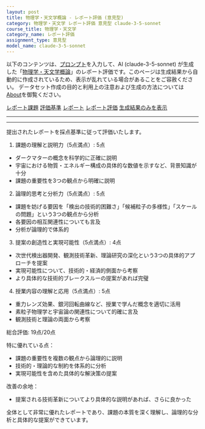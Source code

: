 ```yaml
---
layout: post
title: 物理学・天文学概論 - レポート評価 (意見型)
category: 物理学・天文学 レポート評価 意見型 claude-3-5-sonnet
course_title: 物理学・天文学
category_name: レポート評価
assignment_type: 意見型
model_name: claude-3-5-sonnet
---
```


以下のコンテンツは、[プロンプト](https://github.com/takedatoshiyuki/synthetic_assignments/tree/main/generated/物理学・天文学/claude-3-5-sonnet/prompt_レポート評価-意見型.md)を入力して、AI (claude-3-5-sonnet) が生成した「[物理学・天文学概論](/contents/物理学・天文学/)」のレポート評価です。このページは生成結果から自動的に作成されているため、表示が乱れている場合があることをご容赦ください。
データセット作成の目的と利用上の注意および生成の方法については[About](/About)を御覧ください。

[レポート課題](../レポート課題-意見型)
[評価基準](../評価基準-意見型)
[レポート](../レポート-意見型)
[レポート評価](../レポート評価-意見型)
[生成結果のみを表示](https://github.com/takedatoshiyuki/synthetic_assignments/tree/main/generated/物理学・天文学/claude-3-5-sonnet/レポート評価-意見型.md)
  

***
***
  
提出されたレポートを採点基準に従って評価いたします。

1. 課題の理解と説明力（5点満点）: 5点
- ダークマターの概念を科学的に正確に説明
- 宇宙における物質・エネルギー構成の具体的な数値を示すなど、背景知識が十分
- 課題の重要性を3つの観点から明確に説明

2. 論理的思考と分析力（5点満点）: 5点
- 課題を妨げる要因を「検出の技術的困難さ」「候補粒子の多様性」「スケールの問題」という3つの観点から分析
- 各要因の相互関連性についても言及
- 分析が論理的で体系的

3. 提案の創造性と実現可能性（5点満点）: 4点
- 次世代検出器開発、観測技術革新、理論研究の深化という3つの具体的アプローチを提案
- 実現可能性について、技術的・経済的側面から考察
- より具体的な技術的ブレークスルーの提案があれば完璧

4. 授業内容の理解と応用（5点満点）: 5点
- 重力レンズ効果、銀河回転曲線など、授業で学んだ概念を適切に活用
- 素粒子物理学と宇宙論の関連性について的確に言及
- 観測技術と理論の両面から考察

総合評価: 19点/20点

特に優れている点：
- 課題の重要性を複数の観点から論理的に説明
- 技術的・理論的な制約を体系的に分析
- 実現可能性を含めた具体的な解決策の提案

改善の余地：
- 提案される技術革新についてより具体的な説明があれば、さらに良かった

全体として非常に優れたレポートであり、課題の本質を深く理解し、論理的な分析と具体的な提案ができています。
